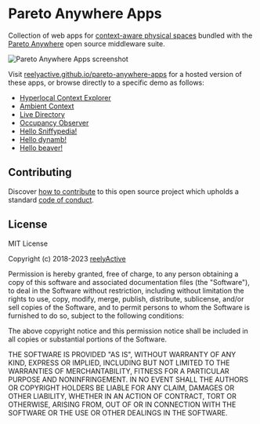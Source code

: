 Pareto Anywhere Apps
====================

Collection of web apps for [context-aware physical spaces](https://www.reelyactive.com/context-aware-physical-spaces/) bundled with the [Pareto Anywhere](https://www.reelyactive.com/pareto/anywhere/) open source middleware suite.

![Pareto Anywhere Apps screenshot](https://reelyactive.github.io/diy/common/images/pareto-anywhere-apps-screenshot.jpg)

Visit [reelyactive.github.io/pareto-anywhere-apps](https://reelyactive.github.io/pareto-anywhere-apps/) for a hosted version of these apps, or browse directly to a specific demo as follows:
- [Hyperlocal Context Explorer](https://reelyactive.github.io/pareto-anywhere-apps/hlc-explorer/?demo=default&updates=periodic)
- [Ambient Context](https://reelyactive.github.io/pareto-anywhere-apps/ambient-context/?demo=default)
- [Live Directory](https://reelyactive.github.io/pareto-anywhere-apps/live-directory/?demo=default)
- [Occupancy Observer](https://reelyactive.github.io/pareto-anywhere-apps/occupancy-observer/?demo=default)
- [Hello Sniffypedia!](https://reelyactive.github.io/pareto-anywhere-apps/hello-sniffypedia/?demo=default)
- [Hello dynamb!](https://reelyactive.github.io/pareto-anywhere-apps/hello-dynamb/?demo=default)
- [Hello beaver!](https://reelyactive.github.io/pareto-anywhere-apps/hello-beaver/?demo=default)


Contributing
------------

Discover [how to contribute](CONTRIBUTING.md) to this open source project which upholds a standard [code of conduct](CODE_OF_CONDUCT.md).


License
-------

MIT License

Copyright (c) 2018-2023 [reelyActive](https://www.reelyactive.com)

Permission is hereby granted, free of charge, to any person obtaining a copy of this software and associated documentation files (the "Software"), to deal in the Software without restriction, including without limitation the rights to use, copy, modify, merge, publish, distribute, sublicense, and/or sell copies of the Software, and to permit persons to whom the Software is furnished to do so, subject to the following conditions:

The above copyright notice and this permission notice shall be included in all copies or substantial portions of the Software.

THE SOFTWARE IS PROVIDED "AS IS", WITHOUT WARRANTY OF ANY KIND, EXPRESS OR 
IMPLIED, INCLUDING BUT NOT LIMITED TO THE WARRANTIES OF MERCHANTABILITY, 
FITNESS FOR A PARTICULAR PURPOSE AND NONINFRINGEMENT. IN NO EVENT SHALL THE 
AUTHORS OR COPYRIGHT HOLDERS BE LIABLE FOR ANY CLAIM, DAMAGES OR OTHER 
LIABILITY, WHETHER IN AN ACTION OF CONTRACT, TORT OR OTHERWISE, ARISING FROM, 
OUT OF OR IN CONNECTION WITH THE SOFTWARE OR THE USE OR OTHER DEALINGS IN 
THE SOFTWARE.
